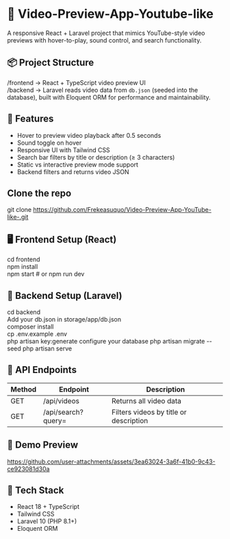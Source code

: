 # 🎥 Video-Preview-App-Youtube-like
A responsive React + Laravel project that mimics YouTube-style video previews with hover-to-play, sound control, and search functionality.


## 📦 Project Structure
/frontend -> React + TypeScript video preview UI  
/backend -> Laravel reads video data from `db.json` (seeded into the database), built with Eloquent ORM for performance and maintainability.

## 🚀 Features
- Hover to preview video playback after 0.5 seconds
- Sound toggle on hover
- Responsive UI with Tailwind CSS
- Search bar filters by title or description (≥ 3 characters)
- Static vs interactive preview mode support
- Backend filters and returns video JSON

## Clone the repo
git clone https://github.com/Frekeasuquo/Video-Preview-App-YouTube-like-.git

## 🖥️ Frontend Setup (React)
cd frontend  
npm install  
npm start # or npm run dev

## 🔧 Backend Setup (Laravel)
cd backend  
Add your db.json in storage/app/db.json  
composer install  
cp .env.example .env  
php artisan key:generate
configure your database
php artisan migrate --seed
php artisan serve

## 🔗 API Endpoints
| Method | Endpoint           | Description                            |
| ------ | ------------------ | -------------------------------------- |
| GET    | /api/videos        | Returns all video data                 |
| GET    | /api/search?query= | Filters videos by title or description |


## 📸 Demo Preview
https://github.com/user-attachments/assets/3ea63024-3a6f-41b0-9c43-ce923081d30a


## 🧪 Tech Stack
- React 18 + TypeScript
- Tailwind CSS
- Laravel 10 (PHP 8.1+)
- Eloquent ORM
